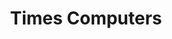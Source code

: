 ---
title: "Times Computers"
url: /pandalam/times-computers-bypass-road-pandalam/
shop: Computer
---